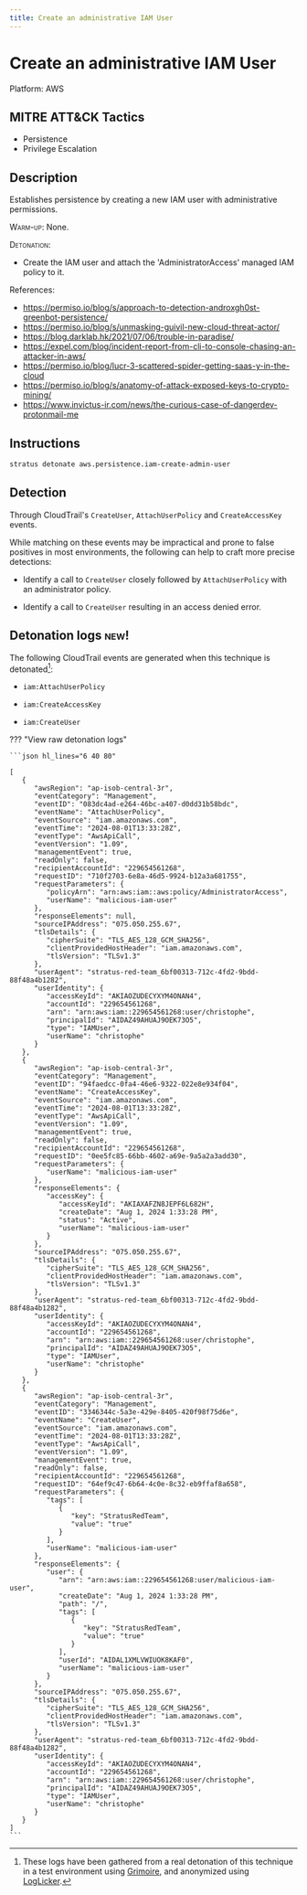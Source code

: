 ```yaml
---
title: Create an administrative IAM User
---
```


# Create an administrative IAM User




Platform: AWS

## MITRE ATT&CK Tactics


- Persistence
- Privilege Escalation

## Description


Establishes persistence by creating a new IAM user with administrative permissions.

<span style="font-variant: small-caps;">Warm-up</span>: None.

<span style="font-variant: small-caps;">Detonation</span>: 

- Create the IAM user and attach the 'AdministratorAccess' managed IAM policy to it.

References:

- https://permiso.io/blog/s/approach-to-detection-androxgh0st-greenbot-persistence/
- https://permiso.io/blog/s/unmasking-guivil-new-cloud-threat-actor/
- https://blog.darklab.hk/2021/07/06/trouble-in-paradise/
- https://expel.com/blog/incident-report-from-cli-to-console-chasing-an-attacker-in-aws/
- https://permiso.io/blog/lucr-3-scattered-spider-getting-saas-y-in-the-cloud
- https://permiso.io/blog/s/anatomy-of-attack-exposed-keys-to-crypto-mining/
- https://www.invictus-ir.com/news/the-curious-case-of-dangerdev-protonmail-me


## Instructions

```bash title="Detonate with Stratus Red Team"
stratus detonate aws.persistence.iam-create-admin-user
```
## Detection


Through CloudTrail's <code>CreateUser</code>, <code>AttachUserPolicy</code> and <code>CreateAccessKey</code> events.

While matching on these events may be impractical and prone to false positives in most environments, the following
can help to craft more precise detections:

- Identify a call to <code>CreateUser</code> closely followed by <code>AttachUserPolicy</code> with an administrator policy.

- Identify a call to <code>CreateUser</code> resulting in an access denied error.



## Detonation logs <span class="smallcaps w3-badge w3-light-green w3-round w3-text-sand">new!</span>

The following CloudTrail events are generated when this technique is detonated[^1]:


- `iam:AttachUserPolicy`

- `iam:CreateAccessKey`

- `iam:CreateUser`


??? "View raw detonation logs"

    ```json hl_lines="6 40 80"

    [
	   {
	      "awsRegion": "ap-isob-central-3r",
	      "eventCategory": "Management",
	      "eventID": "083dc4ad-e264-46bc-a407-d0dd31b58bdc",
	      "eventName": "AttachUserPolicy",
	      "eventSource": "iam.amazonaws.com",
	      "eventTime": "2024-08-01T13:33:28Z",
	      "eventType": "AwsApiCall",
	      "eventVersion": "1.09",
	      "managementEvent": true,
	      "readOnly": false,
	      "recipientAccountId": "229654561268",
	      "requestID": "710f2703-6e8a-46d5-9924-b12a3a681755",
	      "requestParameters": {
	         "policyArn": "arn:aws:iam::aws:policy/AdministratorAccess",
	         "userName": "malicious-iam-user"
	      },
	      "responseElements": null,
	      "sourceIPAddress": "075.050.255.67",
	      "tlsDetails": {
	         "cipherSuite": "TLS_AES_128_GCM_SHA256",
	         "clientProvidedHostHeader": "iam.amazonaws.com",
	         "tlsVersion": "TLSv1.3"
	      },
	      "userAgent": "stratus-red-team_6bf00313-712c-4fd2-9bdd-88f48a4b1282",
	      "userIdentity": {
	         "accessKeyId": "AKIAOZUDECYXYM4ONAN4",
	         "accountId": "229654561268",
	         "arn": "arn:aws:iam::229654561268:user/christophe",
	         "principalId": "AIDAZ49AHUAJ9OEK73O5",
	         "type": "IAMUser",
	         "userName": "christophe"
	      }
	   },
	   {
	      "awsRegion": "ap-isob-central-3r",
	      "eventCategory": "Management",
	      "eventID": "94faedcc-0fa4-46e6-9322-022e8e934f04",
	      "eventName": "CreateAccessKey",
	      "eventSource": "iam.amazonaws.com",
	      "eventTime": "2024-08-01T13:33:28Z",
	      "eventType": "AwsApiCall",
	      "eventVersion": "1.09",
	      "managementEvent": true,
	      "readOnly": false,
	      "recipientAccountId": "229654561268",
	      "requestID": "0ee5fc85-66bb-4602-a69e-9a5a2a3add30",
	      "requestParameters": {
	         "userName": "malicious-iam-user"
	      },
	      "responseElements": {
	         "accessKey": {
	            "accessKeyId": "AKIAXAFZN8JEPF6L682H",
	            "createDate": "Aug 1, 2024 1:33:28 PM",
	            "status": "Active",
	            "userName": "malicious-iam-user"
	         }
	      },
	      "sourceIPAddress": "075.050.255.67",
	      "tlsDetails": {
	         "cipherSuite": "TLS_AES_128_GCM_SHA256",
	         "clientProvidedHostHeader": "iam.amazonaws.com",
	         "tlsVersion": "TLSv1.3"
	      },
	      "userAgent": "stratus-red-team_6bf00313-712c-4fd2-9bdd-88f48a4b1282",
	      "userIdentity": {
	         "accessKeyId": "AKIAOZUDECYXYM4ONAN4",
	         "accountId": "229654561268",
	         "arn": "arn:aws:iam::229654561268:user/christophe",
	         "principalId": "AIDAZ49AHUAJ9OEK73O5",
	         "type": "IAMUser",
	         "userName": "christophe"
	      }
	   },
	   {
	      "awsRegion": "ap-isob-central-3r",
	      "eventCategory": "Management",
	      "eventID": "3346344c-5a3e-429e-8405-420f98f75d6e",
	      "eventName": "CreateUser",
	      "eventSource": "iam.amazonaws.com",
	      "eventTime": "2024-08-01T13:33:28Z",
	      "eventType": "AwsApiCall",
	      "eventVersion": "1.09",
	      "managementEvent": true,
	      "readOnly": false,
	      "recipientAccountId": "229654561268",
	      "requestID": "64ef9c47-6b64-4c0e-8c32-eb9ffaf8a658",
	      "requestParameters": {
	         "tags": [
	            {
	               "key": "StratusRedTeam",
	               "value": "true"
	            }
	         ],
	         "userName": "malicious-iam-user"
	      },
	      "responseElements": {
	         "user": {
	            "arn": "arn:aws:iam::229654561268:user/malicious-iam-user",
	            "createDate": "Aug 1, 2024 1:33:28 PM",
	            "path": "/",
	            "tags": [
	               {
	                  "key": "StratusRedTeam",
	                  "value": "true"
	               }
	            ],
	            "userId": "AIDAL1XMLVWIUOK8KAF0",
	            "userName": "malicious-iam-user"
	         }
	      },
	      "sourceIPAddress": "075.050.255.67",
	      "tlsDetails": {
	         "cipherSuite": "TLS_AES_128_GCM_SHA256",
	         "clientProvidedHostHeader": "iam.amazonaws.com",
	         "tlsVersion": "TLSv1.3"
	      },
	      "userAgent": "stratus-red-team_6bf00313-712c-4fd2-9bdd-88f48a4b1282",
	      "userIdentity": {
	         "accessKeyId": "AKIAOZUDECYXYM4ONAN4",
	         "accountId": "229654561268",
	         "arn": "arn:aws:iam::229654561268:user/christophe",
	         "principalId": "AIDAZ49AHUAJ9OEK73O5",
	         "type": "IAMUser",
	         "userName": "christophe"
	      }
	   }
	]
    ```

[^1]: These logs have been gathered from a real detonation of this technique in a test environment using [Grimoire](https://github.com/DataDog/grimoire), and anonymized using [LogLicker](https://github.com/Permiso-io-tools/LogLicker).
